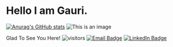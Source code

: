 # Hello I am Gauri.




[![Anurag's GitHub stats](https://github-readme-stats.vercel.app/api?username=Gauri2121)](https://github.com/Gauri2121/github-readme-stats)
![This is an image](https://myoctocat.com/assets/images/base-octocat.svg)

Glad To See You Here!  ![visitors](https://visitor-badge.glitch.me/badge?page_id=${Gauri2121}.${githubname/githubname.id})
[![Email Badge](https://img.shields.io/badge/Email-Profile-informational?style=flat&logo=email&logoColor=white&color=ff9933)](mailto:akshirsagar476@gmail.com)
                  [![LinkedIn Badge](https://img.shields.io/badge/LinkedIn-Profile-informational?style=flat&logo=linkedin&logoColor=white&color=0000e6)](https://www.linkedin.com/in/gauri-kshirsagar-05a027220/)

